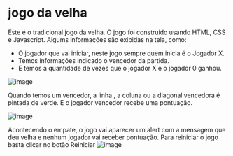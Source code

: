 # jogo da velha
Este é o tradicional jogo da velha. O jogo foi construido usando HTML, CSS e Javascript.
Algums informações são exibidas na tela, como:
  * O jogador que vai iniciar, neste jogo sempre quem inicia é o Jogador X.
  * Temos informações indicado o vencedor da partida.
  * E temos a quantidade de vezes que o jogador X e o jogador 0 ganhou.

![image](https://user-images.githubusercontent.com/29691626/117744162-85c3f480-b1de-11eb-9929-4df0a738ca3a.png)

Quando temos um vencedor, a linha , a coluna ou a diagonal vencedora é pintada de verde. E o jogador vencedor recebe uma pontuação.

![image](https://user-images.githubusercontent.com/29691626/117744411-fff47900-b1de-11eb-96ff-c90686b843e8.png)

Acontecendo o empate, o jogo vai aparecer um alert com a mensagem que deu velha e nenhum jogador vai receber pontuação. Para reiniciar o jogo basta clicar no botão Reiniciar
![image](https://user-images.githubusercontent.com/29691626/117745443-dd635f80-b1e0-11eb-9912-f2793aac548f.png)
